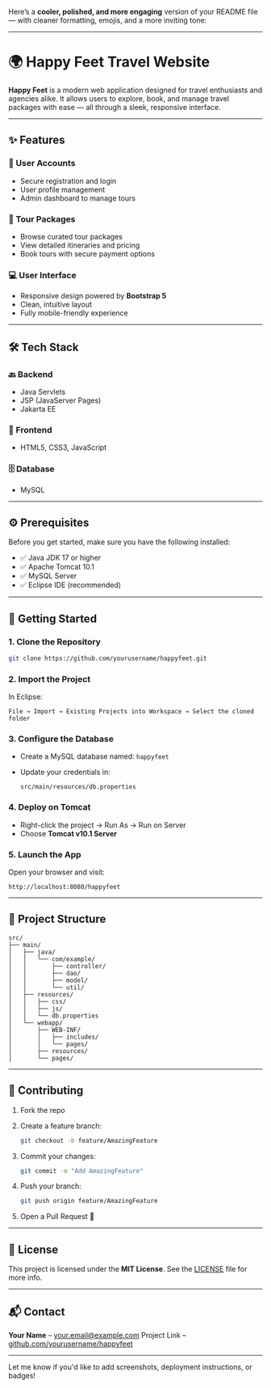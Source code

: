Here’s a **cooler, polished, and more engaging** version of your README file — with cleaner formatting, emojis, and a more inviting tone:

---

# 🌍 Happy Feet Travel Website

**Happy Feet** is a modern web application designed for travel enthusiasts and agencies alike. It allows users to explore, book, and manage travel packages with ease — all through a sleek, responsive interface.

---

## ✨ Features

### 👤 User Accounts

* Secure registration and login
* User profile management
* Admin dashboard to manage tours

### 🧳 Tour Packages

* Browse curated tour packages
* View detailed itineraries and pricing
* Book tours with secure payment options

### 💻 User Interface

* Responsive design powered by **Bootstrap 5**
* Clean, intuitive layout
* Fully mobile-friendly experience

---

## 🛠️ Tech Stack

### 🔙 Backend

* Java Servlets
* JSP (JavaServer Pages)
* Jakarta EE

### 🎨 Frontend

* HTML5, CSS3, JavaScript

### 🗄️ Database

* MySQL

---

## ⚙️ Prerequisites

Before you get started, make sure you have the following installed:

* ✅ Java JDK 17 or higher
* ✅ Apache Tomcat 10.1
* ✅ MySQL Server
* ✅ Eclipse IDE (recommended)

---

## 🚀 Getting Started

### 1. Clone the Repository

```bash
git clone https://github.com/yourusername/happyfeet.git
```

### 2. Import the Project

In Eclipse:

```
File → Import → Existing Projects into Workspace → Select the cloned folder
```

### 3. Configure the Database

* Create a MySQL database named: `happyfeet`
* Update your credentials in:

  ```
  src/main/resources/db.properties
  ```

### 4. Deploy on Tomcat

* Right-click the project → Run As → Run on Server
* Choose **Tomcat v10.1 Server**

### 5. Launch the App

Open your browser and visit:

```
http://localhost:8080/happyfeet
```

---

## 🧭 Project Structure

```
src/
├── main/
│   ├── java/
│   │   └── com/example/
│   │       ├── controller/
│   │       ├── dao/
│   │       ├── model/
│   │       └── util/
│   ├── resources/
│   │   ├── css/
│   │   ├── js/
│   │   └── db.properties
│   └── webapp/
│       ├── WEB-INF/
│       │   ├── includes/
│       │   └── pages/
│       ├── resources/
│       └── pages/
```

---

## 🤝 Contributing

1. Fork the repo
2. Create a feature branch:

   ```bash
   git checkout -b feature/AmazingFeature
   ```
3. Commit your changes:

   ```bash
   git commit -m "Add AmazingFeature"
   ```
4. Push your branch:

   ```bash
   git push origin feature/AmazingFeature
   ```
5. Open a Pull Request 🚀

---

## 📄 License

This project is licensed under the **MIT License**.
See the [LICENSE](LICENSE) file for more info.

---

## 📬 Contact

**Your Name** – [your.email@example.com](mailto:your.email@example.com)
Project Link – [github.com/yourusername/happyfeet](https://github.com/yourusername/happyfeet)

---

Let me know if you'd like to add screenshots, deployment instructions, or badges!
